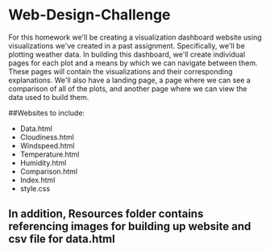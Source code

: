 # Web-Design-Challenge
For this homework we'll be creating a visualization dashboard website using visualizations we've created in a past assignment. Specifically, we'll be plotting weather data.
In building this dashboard, we'll create individual pages for each plot and a means by which we can navigate between them. These pages will contain the visualizations and their corresponding explanations. We'll also have a landing page, a page where we can see a comparison of all of the plots, and another page where we can view the data used to build them.

##Websites to include:
- Data.html
- Cloudiness.html
- Windspeed.html
- Temperature.html
- Humidity.html
- Comparison.html
- Index.html
- style.css
## In addition, Resources folder contains referencing images for building up website and csv file for data.html
